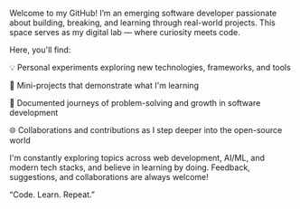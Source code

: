 Welcome to my GitHub! I’m an emerging software developer passionate about building, breaking, and learning through real-world projects. This space serves as my digital lab — where curiosity meets code.

Here, you'll find:

💡 Personal experiments exploring new technologies, frameworks, and tools

🚀 Mini-projects that demonstrate what I'm learning

📘 Documented journeys of problem-solving and growth in software development

🌐 Collaborations and contributions as I step deeper into the open-source world


I'm constantly exploring topics across web development, AI/ML, and modern tech stacks, and believe in learning by doing. Feedback, suggestions, and collaborations are always welcome!

“Code. Learn. Repeat.”
